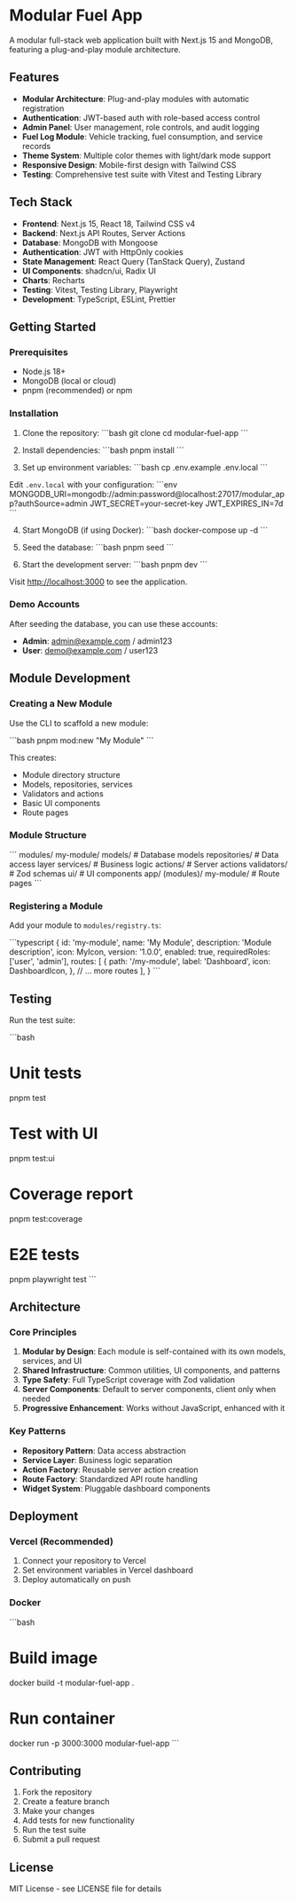# Modular Fuel App

A modular full-stack web application built with Next.js 15 and MongoDB, featuring a plug-and-play module architecture.

## Features

- **Modular Architecture**: Plug-and-play modules with automatic registration
- **Authentication**: JWT-based auth with role-based access control
- **Admin Panel**: User management, role controls, and audit logging
- **Fuel Log Module**: Vehicle tracking, fuel consumption, and service records
- **Theme System**: Multiple color themes with light/dark mode support
- **Responsive Design**: Mobile-first design with Tailwind CSS
- **Testing**: Comprehensive test suite with Vitest and Testing Library

## Tech Stack

- **Frontend**: Next.js 15, React 18, Tailwind CSS v4
- **Backend**: Next.js API Routes, Server Actions
- **Database**: MongoDB with Mongoose
- **Authentication**: JWT with HttpOnly cookies
- **State Management**: React Query (TanStack Query), Zustand
- **UI Components**: shadcn/ui, Radix UI
- **Charts**: Recharts
- **Testing**: Vitest, Testing Library, Playwright
- **Development**: TypeScript, ESLint, Prettier

## Getting Started

### Prerequisites

- Node.js 18+ 
- MongoDB (local or cloud)
- pnpm (recommended) or npm

### Installation

1. Clone the repository:
\`\`\`bash
git clone <repository-url>
cd modular-fuel-app
\`\`\`

2. Install dependencies:
\`\`\`bash
pnpm install
\`\`\`

3. Set up environment variables:
\`\`\`bash
cp .env.example .env.local
\`\`\`

Edit `.env.local` with your configuration:
\`\`\`env
MONGODB_URI=mongodb://admin:password@localhost:27017/modular_app?authSource=admin
JWT_SECRET=your-secret-key
JWT_EXPIRES_IN=7d
\`\`\`

4. Start MongoDB (if using Docker):
\`\`\`bash
docker-compose up -d
\`\`\`

5. Seed the database:
\`\`\`bash
pnpm seed
\`\`\`

6. Start the development server:
\`\`\`bash
pnpm dev
\`\`\`

Visit [http://localhost:3000](http://localhost:3000) to see the application.

### Demo Accounts

After seeding the database, you can use these accounts:

- **Admin**: admin@example.com / admin123
- **User**: demo@example.com / user123

## Module Development

### Creating a New Module

Use the CLI to scaffold a new module:

\`\`\`bash
pnpm mod:new "My Module"
\`\`\`

This creates:
- Module directory structure
- Models, repositories, services
- Validators and actions
- Basic UI components
- Route pages

### Module Structure

\`\`\`
modules/
  my-module/
    models/          # Database models
    repositories/    # Data access layer
    services/        # Business logic
    actions/         # Server actions
    validators/      # Zod schemas
    ui/             # UI components
app/
  (modules)/
    my-module/      # Route pages
\`\`\`

### Registering a Module

Add your module to `modules/registry.ts`:

\`\`\`typescript
{
  id: 'my-module',
  name: 'My Module',
  description: 'Module description',
  icon: MyIcon,
  version: '1.0.0',
  enabled: true,
  requiredRoles: ['user', 'admin'],
  routes: [
    {
      path: '/my-module',
      label: 'Dashboard',
      icon: DashboardIcon,
    },
    // ... more routes
  ],
}
\`\`\`

## Testing

Run the test suite:

\`\`\`bash
# Unit tests
pnpm test

# Test with UI
pnpm test:ui

# Coverage report
pnpm test:coverage

# E2E tests
pnpm playwright test
\`\`\`

## Architecture

### Core Principles

1. **Modular by Design**: Each module is self-contained with its own models, services, and UI
2. **Shared Infrastructure**: Common utilities, UI components, and patterns
3. **Type Safety**: Full TypeScript coverage with Zod validation
4. **Server Components**: Default to server components, client only when needed
5. **Progressive Enhancement**: Works without JavaScript, enhanced with it

### Key Patterns

- **Repository Pattern**: Data access abstraction
- **Service Layer**: Business logic separation
- **Action Factory**: Reusable server action creation
- **Route Factory**: Standardized API route handling
- **Widget System**: Pluggable dashboard components

## Deployment

### Vercel (Recommended)

1. Connect your repository to Vercel
2. Set environment variables in Vercel dashboard
3. Deploy automatically on push

### Docker

\`\`\`bash
# Build image
docker build -t modular-fuel-app .

# Run container
docker run -p 3000:3000 modular-fuel-app
\`\`\`

## Contributing

1. Fork the repository
2. Create a feature branch
3. Make your changes
4. Add tests for new functionality
5. Run the test suite
6. Submit a pull request

## License

MIT License - see LICENSE file for details
